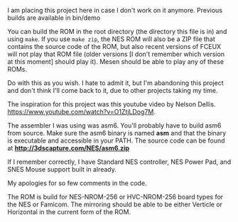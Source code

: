 I am placing this project here in case I don't work on it anymore.  Previous builds are available in bin/demo

You can build the ROM in the root directory (the directory this file is in) and using `make`.  If you use `make zip`, the NES ROM will also be a ZIP file that contains the source code of the ROM, but also recent versions of FCEUX will not play that ROM file (older versions [I don't remember which version at this moment] should play it).  Mesen should be able to play any of these ROMs.

Do with this as you wish.  I hate to admit it, but I'm abandoning this project and don't think I'll come back to it, due to other projects taking my time.

The inspiration for this project was this youtube video by Nelson Dellis.  https://www.youtube.com/watch?v=O1ZtjLDog7M.


The assembler I was using was asm6. You'll probably have to build asm6 from source.  Make sure the asm6 binary is named **asm** and that the binary is executable and accessible in your PATH. The source code can be found at **http://3dscapture.com/NES/asm6.zip**

If I remember correctly, I have Standard NES controller, NES Power Pad, and SNES Mouse support built in already.

My apologies for so few comments in the code.

The ROM is build for NES-NROM-256 or HVC-NROM-256 board types for the NES or Famicom.  The mirroring should be able to be either Verticle or Horizontal in the current form of the ROM.
